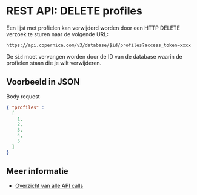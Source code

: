 # REST API: DELETE profiles

Een lijst met profielen kan verwijderd worden door een HTTP DELETE verzoek te sturen naar de volgende URL:

`https://api.copernica.com/v3/database/$id/profiles?access_token=xxxx`

De `$id` moet vervangen worden door de ID van de database waarin de profielen staan die je wilt verwijderen.

## Voorbeeld in JSON

Body request

```JSON
{ "profiles" :
  [
    1,
    2,
    3,
    4,
    5
  ]
}
```


## Meer informatie

* [Overzicht van alle API calls](rest-api)

